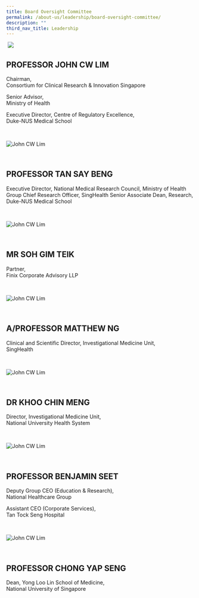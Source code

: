 ```yaml
---
title: Board Oversight Committee
permalink: /about-us/leadership/board-oversight-committee/
description: ""
third_nav_title: Leadership
---
```

&nbsp;<img src="https://www.scri.edu.sg/wp-content/uploads/2021/08/Prof-John-CW-Lim_2.jpg">

PROFESSOR JOHN CW LIM
---------------------

Chairman,  
Consortium for Clinical Research &amp; Innovation Singapore

  

Senior Advisor,  
Ministry of Health

  

Executive Director, Centre of Regulatory Excellence,  
Duke-NUS Medical School

&nbsp;

![John CW Lim](https://www.scri.edu.sg/wp-content/uploads/2016/03/AProf-Tan-Say-Beng.jpg)

&nbsp;

PROFESSOR TAN SAY BENG
----------------------

Executive Director, National Medical Research Council, Ministry of Health Group Chief Research Officer, SingHealth Senior Associate Dean, Research, Duke-NUS Medical School

&nbsp;

![John CW Lim](https://www.scri.edu.sg/wp-content/uploads/2019/06/Soh-Gim-Teik-2016-AR-01-01-1.jpg)

&nbsp;

MR SOH GIM TEIK
---------------

Partner,  
Finix Corporate Advisory LLP

&nbsp;

![John CW Lim](https://www.scri.edu.sg/wp-content/uploads/2021/08/AProf-Matthew-Ng_2.jpg)

&nbsp;

A/PROFESSOR MATTHEW NG
----------------------

Clinical and Scientific Director, Investigational Medicine Unit,  
SingHealth

&nbsp;

![John CW Lim](https://www.scri.edu.sg/wp-content/uploads/2021/08/Dr-Khoo-Chin-Meng_2.jpg)

&nbsp;

DR KHOO CHIN MENG
-----------------

Director, Investigational Medicine Unit,  
National University Health System

&nbsp;

![John CW Lim](https://www.scri.edu.sg/wp-content/uploads/2021/08/Prof-Benjamin-Seet_2.jpg)

&nbsp;

PROFESSOR BENJAMIN SEET
-----------------------

Deputy Group CEO (Education &amp; Research),  
National Healthcare Group

  

Assistant CEO (Corporate Services),  
Tan Tock Seng Hospital

&nbsp;

![John CW Lim](https://www.scri.edu.sg/wp-content/uploads/2021/08/Prof-Chong-Yap-Seng_2.jpg)

&nbsp;

PROFESSOR CHONG YAP SENG
------------------------

Dean, Yong Loo Lin School of Medicine,  
National University of Singapore